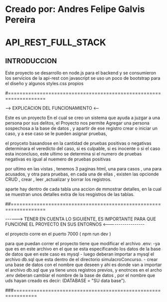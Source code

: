 
Creado por: Andres Felipe Galvis Pereira 
=====================================================================

# API_REST_FULL_STACK

## INTRODUCCION
    
Este proyecto se desarrollo en node.js para el backend
y se consumieron los servicios de la api-rest con javascript
se uso un poco de bootstrap para el diseño y algunos styles.css propios

#===================================================================
  
 --> EXPLICACION DEL FUNCIONAMIENTO <-- 

Este es un proyecto En el cual se creo un sistema que ayuda a juzgar a una persona por sus delitos, 
el Proyecto nos permite Agregar una persona sospechosa a la base de datos , y apartir de ese registro crear o iniciar  un caso,
y a ese caso se le pueden asignar pruebas,

el proyceto basandose en la cantidad de pruebas positivas o negativas determinara el veredicto del caso, si es culpable,
si es inocente o si el caso esta inconcluso, este ultimo se determina si el numero de pruebas negativas es igual al nuemero de pruebas positivas

por ultimo en las vistas , tenemos 3 paginas html, una para casos , una para acusados, y otra para pruebas,
en cada una de ellas , existen las opcionde CRUD , crear , leer ,actualizar y borrar los registros.

aparte hay dentro de cada tabla una accion de mmostrar detalles, en la cual se muestran unos detalles extra de los resgistros de las tablas.


##==================================================================
  
  ------>  TENER EN CUENTA LO SIGUIENTE, ES IMPORTANTE PARA QUE FUNCIONE EL PROYECTO EN SUS ENTORNOS <------------------
  
  el proyecto corre en el puerto 7000   ( npm run dev )

para que puedan correr el proyecto tiene que modificar el archivo .env:
    -ya que es en este archivo en el que se esta especificando los datos de la base de datos que en este caso es mysql
    - luego deberan importar a mysql el archivo db.sql que esta dentro de el directorio simulacroConcurso.
    - crear una base de datos con el nombre que deseen y ahi es donde van a importar el archivo db.sql que ya tiene unos registros previos,
      y enotnces en el archo .env deberan cambiar el nombre de la base de datos , por el nombre que uds hayan creado 
      es decir: (DATABASE = "SU data base").
      
###==============================================================

    
